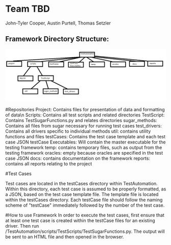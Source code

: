 # Team TBD

John-Tyler Cooper, Austin Purtell, Thomas Setzler

## Framework Directory Structure:

![directory framework](https://raw.githubusercontent.com/csci-362-02-2019/TBD/master/directoryStructure.jpg?token=ALEZGXNEIAH7USMKKCVIF6S5XBUQO)

#Repositories
Project: Contains files for presentation of data and formatting of data\n
Scripts: Contains all test scripts and related directories
TestScript: Contains TestSugarFunctions.py and relates directories
sugar_methods: Contains all files from sugar necessary for running test cases
test_drivers: Contains all drivers specific to individual methods
util: contains utility functions and files
testCases: Contains the test case template and each test case JSON
testCase Executables: Will contain the master executable for the testing framework
temp: contains temporary files, such as output from the testing framework
oracles: empty because oracles are specified in the test case JSON
docs: contains documentation on the framework
reports: contains all reports relating to the project

#Test Cases

Test cases are located in the testCases directory within TestAutomation.  Within this directory, each test case is assumed to be properly formatted, as a JSON, based on the test case template file.  The template file is located within the testCases directory.  Each testCase file should follow the naming scheme of "testCase" immediately followed by the number of the test case.

#How to use Framework
In order to execute the test cases, first ensure that at least one test case is created within the testCase files for an existing driver.  Then run /TestAutomation/scripts/TestScripts/TestSugarFunctions.py.  The output will be sent to an HTML file and then opened in the browser. 


